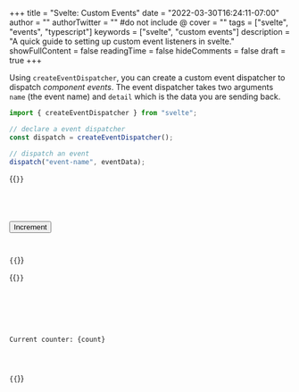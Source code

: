 +++
title = "Svelte: Custom Events"
date = "2022-03-30T16:24:11-07:00"
author = ""
authorTwitter = "" #do not include @
cover = ""
tags = ["svelte", "events", "typescript"]
keywords = ["svelte", "custom events"]
description = "A quick guide to setting up custom event listeners in svelte."
showFullContent = false
readingTime = false
hideComments = false
draft = true
+++

Using `createEventDispatcher`, you can create a custom event dispatcher to
dispatch _component events_.
The event dispatcher takes two arguments `name` (the event name) and `detail`
which is the data you are sending back.

```typescript
import { createEventDispatcher } from "svelte";

// declare a event dispatcher
const dispatch = createEventDispatcher();

// dispatch an event
dispatch("event-name", eventData);
```

{{<code language="svelte" title="Counter.svete">}}

<script lang="ts">
  import { createEventDispatcher } from 'svelte';

  const dispatch = createEventDispatcher();
  export let finalCount: number = 10;
  export let count: number = 0

  const increment = () => {
    count += 1;

    if( count === finalCount ) {
      dispatch('message', {
        text: `Reached final count: ${finalCount}`
      });
    }
  }
</script>

<button on:click={increment}>Increment</button>

{{</code>}}

{{<code language="svelte" title="App.svelte">}}

<script lang="ts">
  import Counter from './Counter.svelte'

  let count = 0;
  function handleMessage(e: CustomEvent<{text: string}>) {
      alert(e.detail.text);
  }
</script>

<main>
  <p>Current counter: {count}</p>
  <Counter
    bind:count
    on:message={handleMessage}
    finalCount={15}/>
</main>
{{</code>}}
